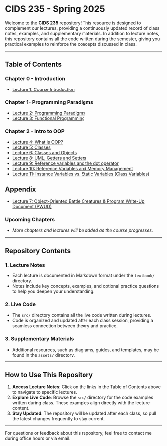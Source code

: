 # CIDS 235 - Spring 2025

Welcome to the **CIDS 235** repository! This resource is designed to complement our lectures, providing a continuously updated record of class notes, examples, and supplementary materials. In addition to lecture notes, this repository contains all the code written during the semester, giving you practical examples to reinforce the concepts discussed in class.

---

## **Table of Contents**

### Chapter 0 - Introduction
- [Lecture 1: Course Introduction](textbook/ch0/lecture1.md)
 
### Chapter 1- Programming Paradigms
- [Lecture 2: Programming Paradigms](textbook/ch1/lecture2.md)
- [Lecture 3: Functional Programming](textbook/ch1/lecture3.md)

### Chapter 2 - Intro to OOP
- [Lecture 4: What is OOP?](textbook/ch2/lecture4.md)
- [Lecture 5: Classes](textbook/ch2/lecture5.md)
- [Lecture 6: Classes and Objects](textbook/ch2/lecture6.md)
- [Lecture 8: UML, Getters and Setters](textbook/ch2/lecture8)
- [Lecture 9: Reference variables and the dot operator](textbook/ch2/lecture9.md)
- [Lecture 10: Reference Variables and Memory Management](textbook/ch2/lecture10.md)
- [Lecture 11: Instance Variables vs. Static Variables (Class Variables)](textbook/ch2/lecture11.md)
## Appendix
- [Lecture 7: Object-Oriented Battle Creatures & Program Write-Up Document (PWUD)](textbook/appendix/lecture7.md)
### **Upcoming Chapters**
- _More chapters and lectures will be added as the course progresses._

---

## **Repository Contents**

### **1. Lecture Notes**
- Each lecture is documented in Markdown format under the `textbook/` directory.
- Notes include key concepts, examples, and optional practice questions to help you deepen your understanding.

### **2. Live Code**
- The `src/` directory contains all the live code written during lectures.
- Code is organized and updated after each class session, providing a seamless connection between theory and practice.

### **3. Supplementary Materials**
- Additional resources, such as diagrams, guides, and templates, may be found in the `assets/` directory.

---

## **How to Use This Repository**

1. **Access Lecture Notes**: Click on the links in the Table of Contents above to navigate to specific lectures.
2. **Explore Live Code**: Browse the `src/` directory for the code examples written during class. These examples align directly with the lecture content.
3. **Stay Updated**: The repository will be updated after each class, so pull the latest changes frequently to stay current.

---

For questions or feedback about this repository, feel free to contact me during office hours or via email.

